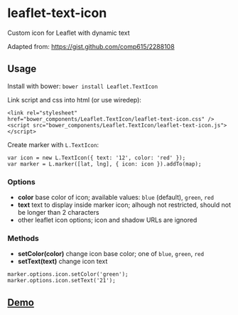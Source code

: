 # leaflet-text-icon
Custom icon for Leaflet with dynamic text

Adapted from: https://gist.github.com/comp615/2288108

## Usage

Install with bower: `bower install Leaflet.TextIcon`

Link script and css into html (or use wiredep):

```
<link rel="stylesheet" href="bower_components/Leaflet.TextIcon/leaflet-text-icon.css" />
<script src="bower_components/Leaflet.TextIcon/leaflet-text-icon.js"></script>
```

Create marker with `L.TextIcon`:

```
var icon = new L.TextIcon({ text: '12', color: 'red' });
var marker = L.marker([lat, lng], { icon: icon }).addTo(map);
```

### Options

- **color** base color of icon; available values: `blue` (default), `green`, `red`
- **text** text to display inside marker icon; alhough not restricted, should not be longer than 2 characters
- other leaflet icon options; icon and shadow URLs are ignored
 
### Methods

- **setColor(color)** change icon base color; one of `blue`, `green`, `red`
- **setText(text)** change icon text

```
marker.options.icon.setColor('green');
marker.options.icon.setText('21');
```

## [Demo](example/index.html)
